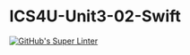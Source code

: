 # ICS4U-Unit3-02-Swift
[![GitHub's Super Linter](https://github.com/Roman-Cernetchi/ICS4U-Unit3-02-Swift/workflows/GitHub's%20Super%20Linter/badge.svg)](https://github.com/Roman-Cernetchi/ICS4U-Unit3-02-Swift/actions)
